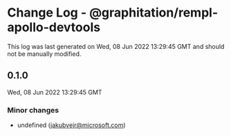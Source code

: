 # Change Log - @graphitation/rempl-apollo-devtools

This log was last generated on Wed, 08 Jun 2022 13:29:45 GMT and should not be manually modified.

<!-- Start content -->

## 0.1.0

Wed, 08 Jun 2022 13:29:45 GMT

### Minor changes

- undefined (jakubvejr@microsoft.com)
